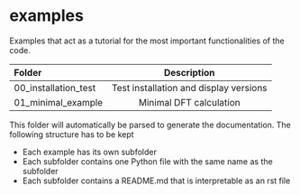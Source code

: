 # examples

Examples that act as a tutorial for the most important functionalities of the code.

| Folder | Description |
| :- | :-: |
| 00_installation_test | Test installation and display versions |
| 01_minimal_example | Minimal DFT calculation |

This folder will automatically be parsed to generate the documentation.
The following structure has to be kept
* Each example has its own subfolder
* Each subfolder contains one Python file with the same name as the subfolder
* Each subfolder contains a README.md that is interpretable as an rst file
